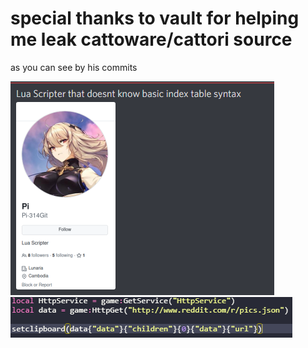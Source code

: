 # special thanks to vault for helping me leak cattoware/cattori source
as you can see by his commits

<img src="https://github.com/ao-0/Cattoware-Source/blob/main/funny.png?raw=true">
<img src="https://github.com/ao-0/Cattoware-Source/blob/main/funnyv2.png?raw=true">
